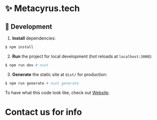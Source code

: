 # ✨ Metacyrus.tech

## 🚧 Development

1. **Install** dependencies:

```bash
$ npm install
```

2. **Run** the project for local development (hot reloads at `localhost:3000`):

```bash
$ npm run dev # nuxt
```

3. **Generate** the static site at `dist/` for production:

```bash
$ npm run generate # nuxt generate
```

To have what this code look like, check out [Website](https://metacyrus.tech).

# Contact us for info
